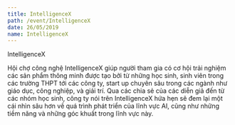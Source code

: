 ```yaml
---
title: IntelligenceX
path: /event/IntelligenceX
date: 26/05/2019
name: IntelligenceX
---
```


IntelligenceX

Hội chợ công nghệ IntelligenceX giúp người tham gia có cơ hội trải nghiệm các sản phẩm thông minh được tạo bởi từ những học sinh, sinh viên trong các trường THPT tới các công ty, start up chuyên sâu trong các ngành như giáo dục, công nghiệp, và giải trí. Qua các chia sẻ của các diễn giả đến từ các nhóm học sinh, công ty nói trên IntelligenceX hứa hẹn sẽ đem lại một cái nhìn sâu hơn về quá trình phát triển của lĩnh vực AI, cũng như những tiềm năng và những góc khuất trong lĩnh vực này.